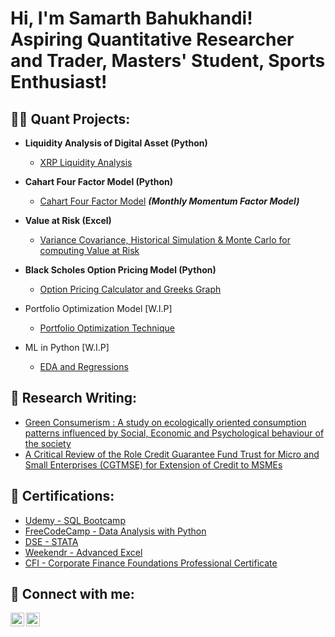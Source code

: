 <h1>Hi, I'm Samarth Bahukhandi! <br/>Aspiring Quantitative Researcher and Trader, Masters' Student, Sports Enthusiast!</h1>

<h2>👨‍💻 Quant Projects:</h2>

- <b> Liquidity Analysis of Digital Asset (Python)</b>
  - [XRP Liquidity Analysis](https://github.com/bahu1610/Liquidity_Profile/tree/main) 
- <b>Cahart Four Factor Model (Python)</b>
  - [Cahart Four Factor Model](https://github.com/bahu1610/CaharatRiskModel) <b><i>(Monthly Momentum Factor Model)</b></i>
- <b>Value at Risk (Excel)</b>
  - [Variance Covariance, Historical Simulation & Monte Carlo for computing Value at Risk](https://github.com/bahu1610/ValueAtRisk)
 
- <b>Black Scholes Option Pricing Model (Python)</b>
  - [Option Pricing Calculator and Greeks Graph](https://github.com/bahu1610/BSM1)
 
- Portfolio Optimization Model [W.I.P]
  - [Portfolio Optimization Technique](https://github.com/bahu1610/Portfolio_Optimization/tree/main)

- ML in Python [W.I.P]
  - [EDA and Regressions](https://github.com/bahu1610/ML-in-Python)

<h2>📝 Research Writing: </h2>

- [Green Consumerism : A study on ecologically oriented consumption patterns influenced by Social, Economic and Psychological behaviour of the society](https://drive.google.com/file/d/1UwsM7A59xFaEPvtWS8iBurjHqB8zmK8S/view?usp=sharing)
- [A Critical Review of the Role Credit Guarantee Fund Trust for Micro and Small Enterprises (CGTMSE) for Extension of Credit to MSMEs](https://drive.google.com/file/d/1T7mbjOafPXYZxzekXBtU4oJS6uUAb-C0/view?usp=sharing)
  
<h2>📜 Certifications: </h2>

- [Udemy - SQL Bootcamp](https://www.udemy.com/certificate/UC-4edc3c32-c5aa-47e8-9e37-2f2fa3573249/)
- [FreeCodeCamp - Data Analysis with Python](https://www.freecodecamp.org/certification/fccc8352c5d-5cb8-42a6-8e75-b0ad8a1044b1/data-analysis-with-python-v7)
- [DSE - STATA](https://drive.google.com/file/d/1IlxkgdfrPUxIZlMSEuPUXzS8xyeFjHrT/view?usp=sharing)
- [Weekendr - Advanced Excel](https://drive.google.com/file/d/1ePsX6dtQAVI6kgOEBqgRQy0vLspbmFLS/view?usp=sharing)
- [CFI - Corporate Finance Foundations Professional Certificate](https://www.linkedin.com/learning/certificates/5c1f843b47c1bb2d8f4288970e9a30a6104a277dd09bfc736a63bd94600c9a33)
 



<h2> 🤳 Connect with me:</h2>

[<img align="left" alt="JoshMadakor | LinkedIn" width="22px" src="https://cdn.jsdelivr.net/npm/simple-icons@v3/icons/linkedin.svg" />][linkedin]
[<img align="left" alt="JoshMadakor | Instagram" width="22px" src="https://cdn.jsdelivr.net/npm/simple-icons@v3/icons/instagram.svg" />][instagram]


[instagram]: https://www.instagram.com/bahu__16/?hl=en
[linkedin]: https://www.linkedin.com/in/samarth-bahukhandi-7a2aa5184/

